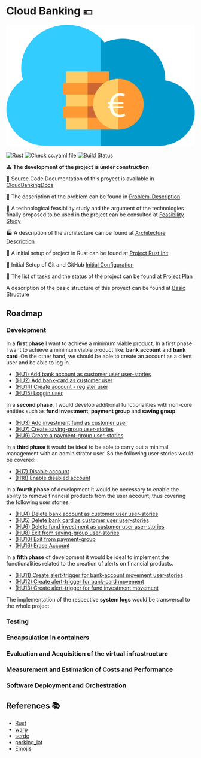 # Cloud Banking :euro:

![icon](docs/img/icon.png)

![Rust](https://github.com/pepitoenpeligro/CloudBanking/workflows/Rust/badge.svg)
![Check cc.yaml file](https://github.com/pepitoenpeligro/CloudBanking/workflows/Check%20cc.yaml%20file/badge.svg)
[![Build Status](https://travis-ci.com/pepitoenpeligro/CloudBanking.svg?branch=master)](https://travis-ci.com/pepitoenpeligro/CloudBanking)


:warning: **The development of the project is under construction**


:bookmark_tabs: Source Code Documentation of this proyect is available in [CloudBankingDocs](https://htmlpreview.github.io/?https://github.com/pepitoenpeligro/CloudBanking/blob/master/docs/documentation/CloudBanking/index.html)

:mag_right: The description of the problem can be found in [Problem-Description](https://github.com/pepitoenpeligro/CC-Project/blob/master/docs/problem-description.md)

:checkered_flag: A technological feasibility study and the argument of the technologies finally proposed to be used in the project can be consulted at [Feasibility Study](https://github.com/pepitoenpeligro/CC-Project/blob/master/docs/feasibility-study.md)

:factory: A description of the architecture can be found at [Architecture Description](https://github.com/pepitoenpeligro/CC-Project/blob/master/docs/tecnology-architecture-description.md)

:rocket: A initial setup of project in Rust can be found at [Project Rust Init](https://github.com/pepitoenpeligro/CC-Project/blob/master/docs/project-rust-setup.md)

:hammer: Initial Setup of Git and GitHub [Initial Configuration](https://github.com/pepitoenpeligro/CC-Project/blob/master/docs/environmentConfiguration.md)

:bookmark_tabs: The list of tasks and the status of the project can be found at [Project Plan](https://github.com/pepitoenpeligro/CloudBanking/projects/1)

A description of the basic structure of this proyect can be found at [Basic Structure](https://github.com/pepitoenpeligro/CC-Project/blob/master/docs/proyect_structure.md)






## Roadmap


### Development

In a __first phase__ I want to achieve a minimum viable product. In a first phase I want to achieve a minimum viable product like: __bank account__ and __bank card__ .On the other hand, we should be able to create an account as a client user and be able to log in.
* [(HU1) Add bank account as customer user user-stories](https://github.com/pepitoenpeligro/CloudBanking/issues/13)
* [(HU2) Add bank-card as customer user](https://github.com/pepitoenpeligro/CloudBanking/issues/14)
* [(HU14) Create account - register user](https://github.com/pepitoenpeligro/CloudBanking/issues/26)
* [(HU15) Loggin user](https://github.com/pepitoenpeligro/CloudBanking/issues/27)

In a __second phase__, I would develop additional functionalities with non-core entities such as __fund investment__, __payment group__ and __saving group__. 
* [(HU3) Add investment fund as customer user](https://github.com/pepitoenpeligro/CloudBanking/issues/15)
* [(HU7) Create saving-group user-stories](https://github.com/pepitoenpeligro/CloudBanking/issues/19)
* [(HU9) Create a payment-group user-stories](https://github.com/pepitoenpeligro/CloudBanking/issues/21)

In a __third phase__ it would be ideal to be able to carry out a minimal management with an administrator user. So the following user stories would be covered:
* [(H17) Disable account](https://github.com/pepitoenpeligro/CloudBanking/issues/29)
* [(H18) Enable disabled account](https://github.com/pepitoenpeligro/CloudBanking/issues/30)

In a __fourth phase__ of development it would be necessary to enable the ability to remove financial products from the user account, thus covering the following user stories
* [(HU4) Delete bank account as customer user user-stories](https://github.com/pepitoenpeligro/CloudBanking/issues/16)
* [(HU5) Delete bank card as customer user user-stories](https://github.com/pepitoenpeligro/CloudBanking/issues/17)
* [(HU6) Delete fund investment as customer user user-stories](https://github.com/pepitoenpeligro/CloudBanking/issues/18)
* [(HU8) Exit from saving-group user-stories](https://github.com/pepitoenpeligro/CloudBanking/issues/20)
* [(HU10) Exit from payment-group](https://github.com/pepitoenpeligro/CloudBanking/issues/22)
* [(HU16) Erase Account](https://github.com/pepitoenpeligro/CloudBanking/issues/28)

In a __fifth phase__ of development it would be ideal to implement the functionalities related to the creation of alerts on financial products.
* [(HU11) Create alert-trigger for bank-account movement user-stories](https://github.com/pepitoenpeligro/CloudBanking/issues/23)
* [(HU12) Create alert-trigger for bank-card movement](https://github.com/pepitoenpeligro/CloudBanking/issues/24)
* [(HU13) Create alert-trigger for fund investment movement](https://github.com/pepitoenpeligro/CloudBanking/issues/25)

The implementation of the respective __system logs__ would be transversal to the whole project

### Testing


### Encapsulation in containers


### Evaluation and Acquisition of the virtual infrastructure


### Measurement and Estimation of Costs and Performance


### Software Deployment and Orchestration



## References :books:
* [Rust](https://www.rust-lang.org)
* [warp](https://github.com/seanmonstar/warp)
* [serde](https://github.com/serde-rs/serde)
* [parking_lot](https://github.com/Amanieu/parking_lot)
* [Emojis](https://gist.github.com/rxaviers/7360908)



